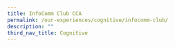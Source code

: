 ```yaml
---
title: InfoComm Club CCA
permalink: /our-experiences/cognitive/infocomm-club/
description: ""
third_nav_title: Cognitive
---
```

